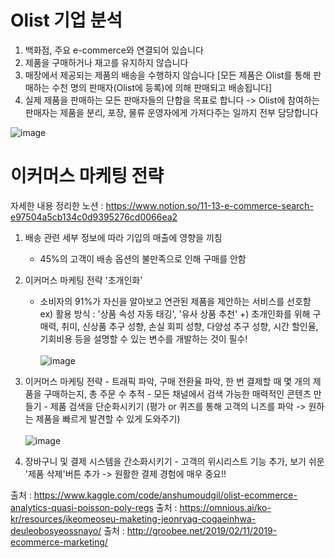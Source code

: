 # Olist 기업 분석

1. 백화점, 주요 e-commerce와 연결되어 있습니다
2. 제품을 구매하거나 재고를 유지하지 않습니다
3. 매장에서 제공되는 제품의 배송을 수행하지 않습니다 [모든 제품은 Olist를 통해 판매하는 수천 명의 판매자(Olist에 등록)에 의해 판매되고 배송됩니다]
4. 실제 제품을 판매하는 모든 판매자들의 단합을 목표로 합니다 -> Olist에 참여하는 판매자는 제품을 분리, 포장, 물류 운영자에게 가져다주는 일까지 전부 담당합니다


![image](https://user-images.githubusercontent.com/97514461/201527762-fda33c00-d0d5-4be2-b13a-6d10a217b3e9.png)



# 이커머스 마케팅 전략 
자세한 내용 정리한 노션 : https://www.notion.so/11-13-e-commerce-search-e97504a5cb134c0d9395276cd0066ea2 

1. 배송 관련 세부 정보에 따라 기입의 매출에 영향을 끼침 
    - 45%의 고객이 배송 옵션의 불만족으로 인해 구매를 안함
2. 이커머스 마케팅 전략 '초개인화' 
    - 소비자의 91%가 자신을 알아보고 연관된 제품을 제안하는 서비스를 선호함
    ex) 활용 방식 : '상품 속성 자동 태깅', '유사 상품 추천'
    +) 초개인화를 위해 구매력, 취미, 신상품 추구 성향, 손실 회피 성향, 다양성 추구 성향, 시간 할인율, 기회비용 등을 설명할 수 있는 변수를 개발하는 것이 필수!<br><br>
![image](https://user-images.githubusercontent.com/97514461/201672084-825258a3-0440-4c3a-86bb-51d2da72a56a.png)

3. 이커머스 마케팅 전략
		- 트래픽 파악, 구매 전환율 파악, 한 번 결제할 때 몇 개의 제품을 구매하는지, 총 주문 수 추적
		- 모든 채널에서 검색 가능한 매력적인 콘텐츠 만들기
		- 제품 검색을 단순화시키기 (평가 or 퀴즈를 통해 고객의 니즈를 파악 -> 원하는 제품을 빠르게 발견할 수 있게 도와주기)<br><br>
![image](https://user-images.githubusercontent.com/97514461/201672492-e7716074-b1fa-4edb-87e7-c418a3cd289b.png)

4. 장바구니 및 결제 시스템을 간소화시키기
		- 고객의 위시리스트 기능 추가, 보기 쉬운 '제품 삭제'버튼 추가 -> 원활한 결제 경험에 매우 중요!!

출처 : https://www.kaggle.com/code/anshumoudgil/olist-ecommerce-analytics-quasi-poisson-poly-regs
출처 : https://omnious.ai/ko-kr/resources/ikeomeoseu-maketing-jeonryag-cogaeinhwa-deuleobosyeossnayo/
출처 : http://groobee.net/2019/02/11/2019-ecommerce-marketing/

